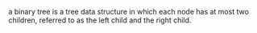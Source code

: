a binary tree is a tree data structure in which each node has at most two children, referred to as the left child and the right child.
